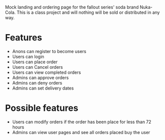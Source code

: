 Mock landing and ordering page for the fallout series' soda brand Nuka-Cola.
This is a class project and will nothing will be sold or distributed in any way.

# Features
- Anons can register to become users
- Users can login
- Users can place order
- Users can Cancel orders
- Users can view completed orders
- Admins can approve orders
- Admins can deny orders
- Admins can set delivery dates

# Possible features
- Users can modify orders if the order has been place for less than 72 hours
- Admins can view user pages and see all orders placed buy the user
